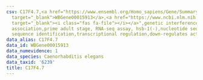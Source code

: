 ```yaml
---
csv: C17F4.7,<a href="https://www.ensembl.org/Homo_sapiens/Gene/Summary?db=core;g=WBGene00015913"
  target="_blank">WBGene00015913</a>,<a href="https://www.ncbi.nlm.nih.gov/pubmed/30894454"
  target="_blank"><i class="fas fa-file"></i></a>",genetic interference,functional
  association,prime adult stage, RNA-seq assay, hsb-1(-),nucleotide sequence identification,nucleotide
  sequence identification,transcriptional regulation,down-regulates activity
data_alias: C17F4.7
data_id: WBGene00015913
data_numevidence: 1
data_species: Caenorhabditis elegans
data_taxid: '6239'
title: C17F4.7
---
```

